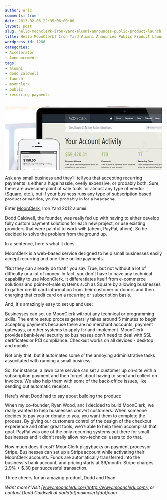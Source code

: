 ```yaml
---
author: eric
comments: true
date: 2013-02-06 22:35:06+00:00
layout: post
slug: hello-moonclerk-iron-yard-alumni-announces-public-product-launch
title: Hello MoonClerk! Iron Yard Alumni Announces Public Product Launch
wordpress_id: 1286
categories:
- Accelerator
- Announcements
tags:
- alumni
- dodd caldwell
- launch
- moonclerk
- public
- recurring payments
---
```


<img src="/images/blog/2013/02/moonclerk-launch.jpg" style="border-radius: 3px;">

Ask any small business and they'll tell you that accepting recurring payments is either a huge hassle, overly expensive, or probably both. Sure, there are awesome point of sale tools for almost any type of vendor (Square, etc.), but if your business runs any type of subscription based product or service, you're probably in for a headache. 

Enter [MoonClerk](http://www.moonclerk.com/), Iron Yard 2012 alumni. 

<!-- more -->

Dodd Caldwell, the founder, was really fed up with having to either develop fully custom payment solutions for each new project, or use  existing providers that were painful to work with (ahem, PayPal, ahem). So he decided to solve the problem from the ground up. 

In a sentence, here's what it does: 

> 
MoonClerk is a web-based service designed to help small businesses easily accept recurring and one-time online payments. 

"But they can already do that!" you say. True, but not without a lot of difficulty or a lot of money. In fact, you don't have to have any technical capability to use MoonClerk. It differentiates itself from e-commerce solutions and point-of-sale systems such as Square by allowing businesses to gather credit card information from their customer or donors and then charging that credit card on a recurring or subscription basis.

And, it's amazingly easy to set up and use: 

> 
Businesses can set up MoonClerk without any technical or programming skills. The entire setup process generally takes around 5 minutes to begin accepting payments because there are no merchant accounts, payment gateways, or other systems to apply for and implement. MoonClerk provides bank-level security so businesses don't need to deal with SSL certificates or PCI compliance. Checkout works on all devices - desktop and mobile.

Not only that, but it automates some of the annoying administrative tasks associtated with running a small business: 

> 
So, for instance, a lawn care service can set a customer up on-site with a subscription payment and then forget about having to send and collect on invoices. We also help them with some of the back-office issues, like sending out automatic receipts.

Here's what Dodd had to say about building the product: 

> 
When my co-founder, Ryan Wood, and I decided to build MoonClerk, we really wanted to help businesses convert customers. When someone decides to pay you or donate to you, you want them to complete the process. By giving our customers control of the design of the checkout experience and other great tools, we're able to help them accomplish that goal. PayPal was one of the only recurring systems out there for small businesses and it didn't really allow non-technical users to do that.

How much does it cost? MoonClerk piggybacks on payment processor Stripe. Businesses can set up a Stripe account while activating their MoonClerk accounts. Funds are automatically transferred into the business's bank account, and pricing starts at $9/month. Stripe charges 2.9% + $.30 per successful transaction.

Three cheers for an amazing product, Dodd and Ryan. 

_Want more? Visit [www.moonclerk.com](http://www.moonclerk.com/) or contact Dodd Caldwell at dodd(at)moonclerk(dot)com_
